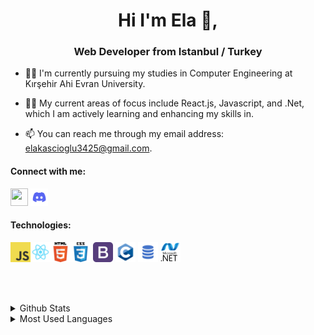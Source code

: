 <h1 align="center"> Hi I'm Ela 👋, </h1>

<h3 align ="center"> Web Developer from Istanbul / Turkey </h3>

- 👨‍🎓 I'm currently pursuing my studies in Computer Engineering at Kırşehir Ahi Evran University.

- 👨‍💻 My current areas of focus include React.js, Javascript, and .Net, which I am actively learning and enhancing my skills in.

- 📫 You can reach me through my email address: elakascioglu3425@gmail.com.



#### Connect with me:
[linkedin]: https://www.linkedin.com/in/elakascioglu/
[discord]: https://discord.com/users/636789269465137153

[<img height="28" width="28" src="https://raw.githubusercontent.com/rahuldkjain/github-profile-readme-generator/master/src/images/icons/Social/linked-in-alt.svg"/>][linkedin]   [<img height="28" width="28" src="https://raw.githubusercontent.com/github/explore/2a3ce46f963399611d8e2054bb0ce9a4b539296a/topics/discord/discord.png"/>][discord]
 

 #### Technologies: 
<img src="https://raw.githubusercontent.com/github/explore/80688e429a7d4ef2fca1e82350fe8e3517d3494d/topics/javascript/javascript.png" width="32" height ="32"><img src="https://raw.githubusercontent.com/github/explore/80688e429a7d4ef2fca1e82350fe8e3517d3494d/topics/react/react.png" width="32" height ="32"><img src="https://raw.githubusercontent.com/github/explore/80688e429a7d4ef2fca1e82350fe8e3517d3494d/topics/html/html.png" width="32" height ="32"><img src="https://raw.githubusercontent.com/github/explore/80688e429a7d4ef2fca1e82350fe8e3517d3494d/topics/css/css.png" width="32" height ="32">
<img src="https://raw.githubusercontent.com/github/explore/80688e429a7d4ef2fca1e82350fe8e3517d3494d/topics/bootstrap/bootstrap.png" width="32" height ="32">
<img src="https://raw.githubusercontent.com/github/explore/f3e22f0dca2be955676bc70d6214b95b13354ee8/topics/c/c.png" width="32" height ="32">
<img src="https://raw.githubusercontent.com/github/explore/80688e429a7d4ef2fca1e82350fe8e3517d3494d/topics/sql/sql.png" width="32" height ="32">
<img src="https://raw.githubusercontent.com/devicons/devicon/master/icons/dot-net/dot-net-original-wordmark.svg" width="32" height ="32">


<br><br>

<details><summary>Github Stats</summary><img src="https://github-readme-stats.vercel.app/api?username=elaksc&theme=radical">
</details>

<details><summary>Most Used Languages</summary><img src="https://github-readme-stats.vercel.app/api/top-langs/?username=elaksc&layout=compact">
</details>

    


